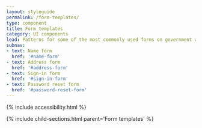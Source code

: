 ```yaml
---
layout: styleguide
permalink: /form-templates/
type: component
title: Form templates
category: UI components
lead: Patterns for some of the most commonly used forms on government websites
subnav:
- text: Name form
  href: '#name-form'
- text: Address form
  href: '#address-form'
- text: Sign-in form
  href: '#sign-in-form'
- text: Password reset form
  href: '#password-reset-form'
---
```


{% include accessibility.html %}

{% include child-sections.html parent='Form templates' %}
